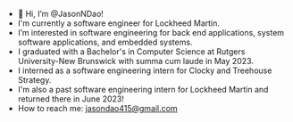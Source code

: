 - 👋 Hi, I’m @JasonNDao!
- I'm currently a software engineer for Lockheed Martin.
- I’m interested in software engineering for back end applications, system software applications, and embedded systems.
- I graduated with a Bachelor's in Computer Science at Rutgers University-New Brunswick with summa cum laude in May 2023.
- I interned as a software engineering intern for Clocky and Treehouse Strategy.
- I'm also a past software engineering intern for Lockheed Martin and returned there in June 2023!
- How to reach me: jasondao415@gmail.com

<!---
JasonNDao/JasonNDao is a ✨ special ✨ repository because its `README.md` (this file) appears on your GitHub profile.
You can click the Preview link to take a look at your changes.
--->
